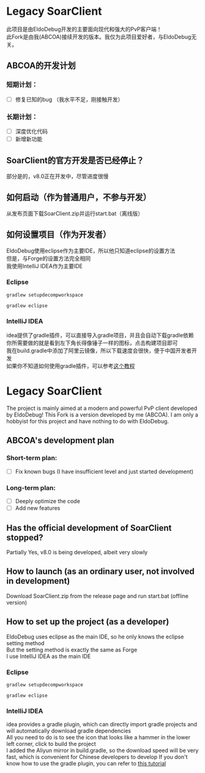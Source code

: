 # Legacy SoarClient
此项目是由EldoDebug开发的主要面向现代和强大的PvP客户端！  
此Fork是由我(ABCOA)接续开发的版本。我仅为此项目爱好者，与EldoDebug无关。
## ABCOA的开发计划
### 短期计划：
- [ ] 修复已知的bug （我水平不足，刚接触开发）
### 长期计划：
- [ ] 深度优化代码
- [ ] 新增新功能
## SoarClient的官方开发是否已经停止？
部分是的，v8.0正在开发中，尽管进度很慢
## 如何启动（作为普通用户，不参与开发）
从发布页面下载SoarClient.zip并运行start.bat（离线版）
## 如何设置项目（作为开发者）
EldoDebug使用eclipse作为主要IDE，所以他只知道eclipse的设置方法  
但是，与Forge的设置方法完全相同   
我使用IntelliJ IDEA作为主要IDE
### Eclipse
```
gradlew setupdecompworkspace
```
```
gradlew eclipse
```
### IntelliJ IDEA
idea提供了gradle插件，可以直接导入gradle项目，并且会自动下载gradle依赖  
你所需要做的就是看到左下角长得像锤子一样的图标，点击构建项目即可  
我在build.gradle中添加了阿里云镜像，所以下载速度会很快，便于中国开发者开发  
如果你不知道如何使用gradle插件，可以参考[这个教程](https://www.jetbrains.com/help/idea/gradle.html)









# Legacy SoarClient
The project is mainly aimed at a modern and powerful PvP client developed by EldoDebug!
This Fork is a version developed by me (ABCOA). I am only a hobbyist for this project and have nothing to do with EldoDebug.
## ABCOA's development plan
### Short-term plan:
- [ ] Fix known bugs (I have insufficient level and just started development)
### Long-term plan:
- [ ] Deeply optimize the code
- [ ] Add new features
## Has the official development of SoarClient stopped?
Partially Yes, v8.0 is being developed, albeit very slowly
## How to launch (as an ordinary user, not involved in development)
Download SoarClient.zip from the release page and run start.bat (offline version)
## How to set up the project (as a developer)
EldoDebug uses eclipse as the main IDE, so he only knows the eclipse setting method  
But the setting method is exactly the same as Forge  
I use IntelliJ IDEA as the main IDE
### Eclipse
```
gradlew setupdecompworkspace
```
```
gradlew eclipse
```
### IntelliJ IDEA
idea provides a gradle plugin, which can directly import gradle projects and will automatically download gradle dependencies  
All you need to do is to see the icon that looks like a hammer in the lower left corner, click to build the project  
I added the Aliyun mirror in build.gradle, so the download speed will be very fast, which is convenient for Chinese developers to develop
If you don't know how to use the gradle plugin, you can refer to [this tutorial](https://www.jetbrains.com/help/idea/gradle.html)
